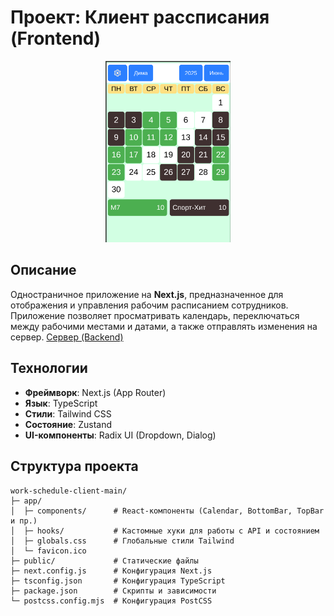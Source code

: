 # Проект: Клиент рассписания (Frontend)

<p align="center">
  <img src="/main.png" alt="Главный экран" width="200">
</p>

## Описание

Одностраничное приложение на **Next.js**, предназначенное для отображения и управления рабочим расписанием сотрудников. Приложение позволяет просматривать календарь, переключаться между рабочими местами и датами, а также отправлять изменения на сервер. 
[Сервер (Backend)](https://github.com/SollWar/work-schedule-server)

## Технологии

* **Фреймворк**: Next.js (App Router)
* **Язык**: TypeScript
* **Стили**: Tailwind CSS
* **Состояние**: Zustand
* **UI-компоненты**: Radix UI (Dropdown, Dialog)

## Структура проекта

```
work-schedule-client-main/
├─ app/
│  ├─ components/      # React-компоненты (Calendar, BottomBar, TopBar и пр.)
│  ├─ hooks/           # Кастомные хуки для работы с API и состоянием
│  ├─ globals.css      # Глобальные стили Tailwind
│  └─ favicon.ico
├─ public/             # Статические файлы
├─ next.config.js      # Конфигурация Next.js
├─ tsconfig.json       # Конфигурация TypeScript
├─ package.json        # Скрипты и зависимости
└─ postcss.config.mjs  # Конфигурация PostCSS
```
